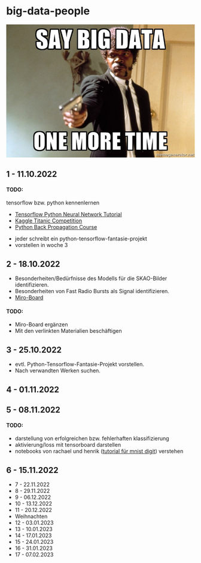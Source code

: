 # big-data-people

![say big data one more time](doc/img/say-big-data-one-more-time.jpg)

## 1 - 11.10.2022

#### TODO: 

tensorflow bzw. python kennenlernen

- [Tensorflow Python Neural Network Tutorial](https://pythonprogramminglanguage.com/tensorflow-neural-network/)
- [Kaggle Titanic Competition](https://www.kaggle.com/competitions/titanic/discussion)
- [Python Back Propagation Course](https://python-course.eu/machine-learning/backpropagation-in-neural-networks.php)

* jeder schreibt ein python-tensorflow-fantasie-projekt
* vorstellen in woche 3

## 2 - 18.10.2022
* Besonderheiten/Bedürfnisse des Modells für die SKAO-Bilder identifizieren.
* Besonderheiten von Fast Radio Bursts als Signal identifizieren.
* [Miro-Board](https://miro.com/app/board/uXjVPMprpXc=/)
#### TODO:
- Miro-Board ergänzen
- Mit den verlinkten Materialien beschäftigen

#### 

## 3 - 25.10.2022
* evtl. Python-Tensorflow-Fantasie-Projekt vorstellen.
* Nach verwandten Werken suchen.

## 4 - 01.11.2022

## 5 - 08.11.2022

#### TODO:
* darstellung von erfolgreichen bzw. fehlerhaften klassifizierung
* aktivierung/loss mit tensorboard darstellen
* notebooks von rachael und henrik ([tutorial für mnist digit](https://machinelearningmastery.com/how-to-develop-a-convolutional-neural-network-from-scratch-for-mnist-handwritten-digit-classification/)) verstehen

## 6 - 15.11.2022
- 7 - 22.11.2022
- 8 - 29.11.2022
- 9 - 06.12.2022
- 10 - 13.12.2022
- 11 - 20.12.2022
- Weihnachten
- 12 - 03.01.2023
- 13 - 10.01.2023
- 14 - 17.01.2023
- 15 - 24.01.2023
- 16 - 31.01.2023
- 17 - 07.02.2023
